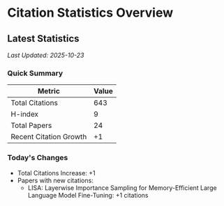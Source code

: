 # Citation Statistics Overview

## Latest Statistics
*Last Updated: 2025-10-23*

### Quick Summary
| Metric | Value |
| ------ | ----- |
| Total Citations | 643 |
| H-index | 9 |
| Total Papers | 24 |
| Recent Citation Growth | +1 |

### Today's Changes
- Total Citations Increase: +1
- Papers with new citations:
  - LISA: Layerwise Importance Sampling for Memory-Efficient Large Language Model Fine-Tuning: +1 citations